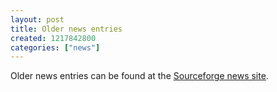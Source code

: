 ```yaml
---
layout: post
title: Older news entries
created: 1217842800
categories: ["news"]
---
```

Older news entries can be found at the <a href="http://sourceforge.net/news/?group_id=203264">Sourceforge news site</a>.
